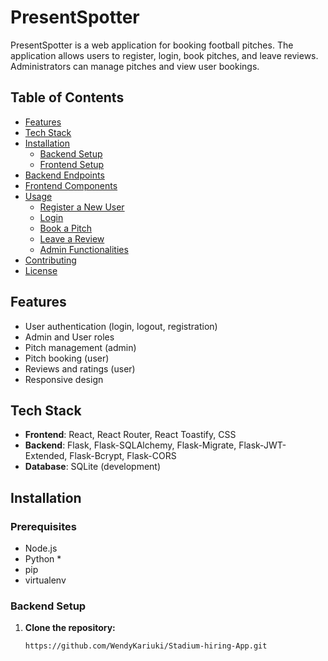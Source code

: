 # PresentSpotter

PresentSpotter is a web application for booking football pitches. The application allows users to register, login, book pitches, and leave reviews. Administrators can manage pitches and view user bookings.

## Table of Contents

- [Features](#features)
- [Tech Stack](#tech-stack)
- [Installation](#installation)
  - [Backend Setup](#backend-setup)
  - [Frontend Setup](#frontend-setup)
- [Backend Endpoints](#backend-endpoints)
- [Frontend Components](#frontend-components)
- [Usage](#usage)
  - [Register a New User](#register-a-new-user)
  - [Login](#login)
  - [Book a Pitch](#book-a-pitch)
  - [Leave a Review](#leave-a-review)
  - [Admin Functionalities](#admin-functionalities)
- [Contributing](#contributing)
- [License](#license)

## Features

- User authentication (login, logout, registration)
- Admin and User roles
- Pitch management (admin)
- Pitch booking (user)
- Reviews and ratings (user)
- Responsive design

## Tech Stack

- **Frontend**: React, React Router, React Toastify, CSS
- **Backend**: Flask, Flask-SQLAlchemy, Flask-Migrate, Flask-JWT-Extended, Flask-Bcrypt, Flask-CORS
- **Database**: SQLite (development)

## Installation

### Prerequisites

- Node.js
- Python *
- pip
- virtualenv

### Backend Setup

1. **Clone the repository:**

   ```sh
   https://github.com/WendyKariuki/Stadium-hiring-App.git 
